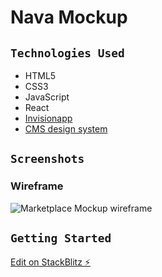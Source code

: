 # Nava Mockup

## `Technologies Used`

- HTML5
- CSS3
- JavaScript
- React
- [Invisionapp](https://www.invisionapp.com/inside-design/design-resources/do/)
- [CMS design system](https://design.cms.gov/?theme=core)

## `Screenshots`
### Wireframe
![Marketplace Mockup wireframe](public/imgs/When-in-Barcelona-wireframe.png)

## `Getting Started`
[Edit on StackBlitz ⚡️](https://stackblitz.com/edit/react-ecfxjf)
